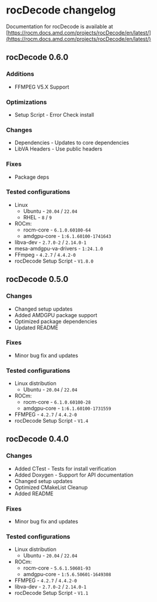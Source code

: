 # rocDecode changelog

Documentation for rocDecode is available at
[https://rocm.docs.amd.com/projects/rocDecode/en/latest/](https://rocm.docs.amd.com/projects/rocDecode/en/latest/)

## rocDecode 0.6.0

### Additions

* FFMPEG V5.X Support

### Optimizations

* Setup Script - Error Check install

### Changes

* Dependencies - Updates to core dependencies
* LibVA Headers - Use public headers

### Fixes

* Package deps

### Tested configurations

* Linux
  * Ubuntu - `20.04` / `22.04`
  * RHEL - `8` / `9`
* ROCm:
  * rocm-core - `6.1.0.60100-64`
  * amdgpu-core - `1:6.1.60100-1741643`
* libva-dev - `2.7.0-2` / `2.14.0-1`
* mesa-amdgpu-va-drivers - `1:24.1.0`
* FFmpeg - `4.2.7` / `4.4.2-0`
* rocDecode Setup Script - `V1.8.0`

## rocDecode 0.5.0

### Changes

* Changed setup updates
* Added AMDGPU package support
* Optimized package dependencies
* Updated README

### Fixes

* Minor bug fix and updates

### Tested configurations

* Linux distribution
  * Ubuntu - `20.04` / `22.04`
* ROCm:
  * rocm-core - `6.1.0.60100-28`
  * amdgpu-core - `1:6.1.60100-1731559`
* FFMPEG - `4.2.7` / `4.4.2-0`
* rocDecode Setup Script - `V1.4`

## rocDecode 0.4.0

### Changes

* Added CTest - Tests for install verification
* Added Doxygen - Support for API documentation
* Changed setup updates
* Optimized CMakeList Cleanup
* Added README

### Fixes

* Minor bug fix and updates

### Tested configurations

* Linux distribution
  * Ubuntu - `20.04` / `22.04`
* ROCm:
  * rocm-core - `5.6.1.50601-93`
  * amdgpu-core - `1:5.6.50601-1649308`
* FFMPEG - `4.2.7` / `4.4.2-0`
* libva-dev - `2.7.0-2` / `2.14.0-1`
* rocDecode Setup Script - `V1.1`
